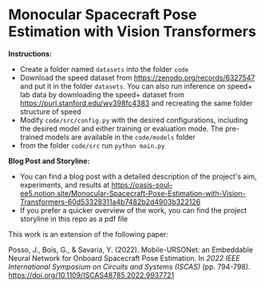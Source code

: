 # Monocular Spacecraft Pose Estimation with Vision Transformers

**Instructions:**
- Create a folder named `datasets` into the folder `code`
- Download the speed dataset from https://zenodo.org/records/6327547 and put it in the folder `datasets`. You can also run inference on speed+ lab data by downloading the speed+ dataset from https://purl.stanford.edu/wv398fc4383 and recreating the same folder structure of speed
- Modify `code/src/config.py` with the desired configurations, including the desired model and either training or evaluation mode. The pre-trained models are available in the `code/models` folder
- from the folder `code/src` run `python main.py`

**Blog Post and Storyline:**
- You can find a blog post with a detailed description of the project's aim, experiments, and results at https://oasis-soul-ee5.notion.site/Monocular-Spacecraft-Pose-Estimation-with-Vision-Transformers-60d53328311a4b7482b2d4903b322126
- If you prefer a quicker overview of the work, you can find the project storyline in this repo as a pdf file

This work is an extension of the following paper:

Posso, J., Bois, G., & Savaria, Y. (2022). Mobile-URSONet: an Embeddable Neural Network for Onboard Spacecraft Pose Estimation. In *2022 IEEE International Symposium on Circuits and Systems (ISCAS)* (pp. 794-798). https://doi.org/10.1109/ISCAS48785.2022.9937721
